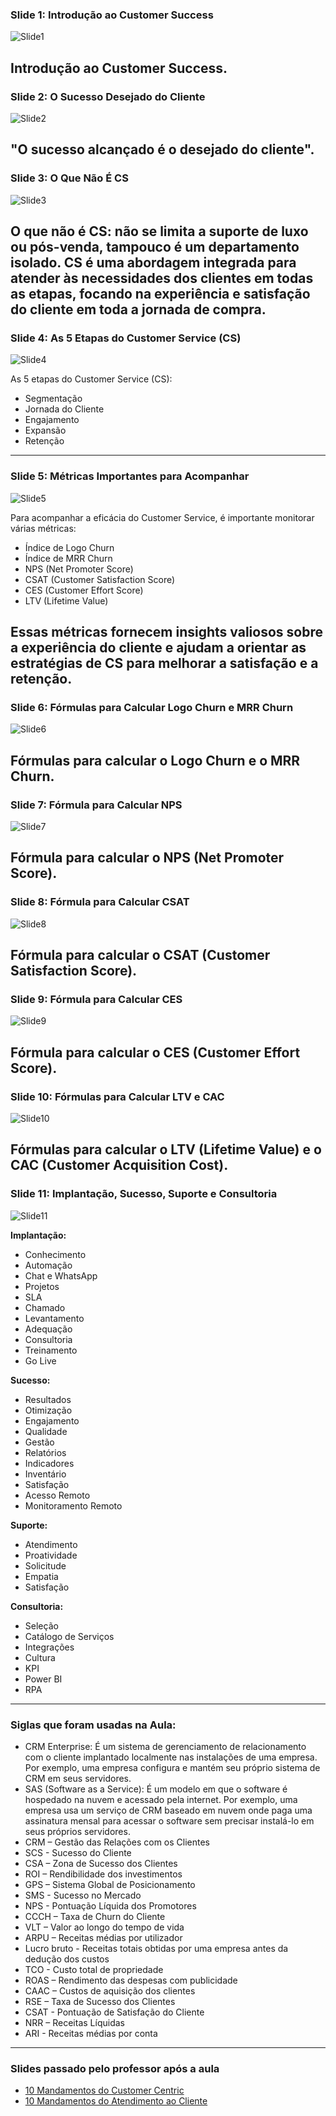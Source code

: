 ### Slide 1: Introdução ao Customer Success
![Slide1](https://github.com/LuanLgn/Aula03/blob/main/Aula%203/Slide%201%20defini%C3%A7%C3%A3o.PNG)

Introdução ao Customer Success.
---
### Slide 2: O Sucesso Desejado do Cliente
![Slide2](https://github.com/LuanLgn/Aula03/blob/main/Aula%203/Slide%202%20clientes.PNG)

"O sucesso alcançado é o desejado do cliente".
---
### Slide 3: O Que Não É CS 
![Slide3](https://github.com/LuanLgn/Aula03/blob/main/Aula%203/Slide%203%20o%20que%20n%C3%A3o%20%C3%A9%20cs.PNG)

O que não é CS: não se limita a suporte de luxo ou pós-venda, tampouco é um departamento isolado. CS é uma abordagem integrada para atender às necessidades dos clientes em todas as etapas, focando na experiência e satisfação do cliente em toda a jornada de compra.
---
### Slide 4: As 5 Etapas do Customer Service (CS)
![Slide4](https://github.com/LuanLgn/Aula03/blob/main/Aula%203/Slide%204%20etapas%20do%20cs.PNG)

As 5 etapas do Customer Service (CS):
- Segmentação
- Jornada do Cliente
- Engajamento
- Expansão
- Retenção
---
### Slide 5: Métricas Importantes para Acompanhar
![Slide5](https://github.com/LuanLgn/Aula03/blob/main/Aula%203/Slide%205%20quais%20m%C3%A9tricas%20acompanhar.PNG)

Para acompanhar a eficácia do Customer Service, é importante monitorar várias métricas:
- Índice de Logo Churn
- Índice de MRR Churn
- NPS (Net Promoter Score)
- CSAT (Customer Satisfaction Score)
- CES (Customer Effort Score)
- LTV (Lifetime Value)

Essas métricas fornecem insights valiosos sobre a experiência do cliente e ajudam a orientar as estratégias de CS para melhorar a satisfação e a retenção.
---
### Slide 6: Fórmulas para Calcular Logo Churn e MRR Churn
![Slide6](https://github.com/LuanLgn/Aula03/blob/main/Aula%203/Slide%206%20como%20calcular.PNG)

Fórmulas para calcular o Logo Churn e o MRR Churn.
---
### Slide 7: Fórmula para Calcular NPS
![Slide7](https://github.com/LuanLgn/Aula03/blob/main/Aula%203/Slide%207%20como%20calcular%20nps.PNG)

Fórmula para calcular o NPS (Net Promoter Score).
---
### Slide 8: Fórmula para Calcular CSAT
![Slide8](https://github.com/LuanLgn/Aula03/blob/main/Aula%203/Slide%208%20CES.PNG)

Fórmula para calcular o CSAT (Customer Satisfaction Score).
---
### Slide 9: Fórmula para Calcular CES
![Slide9](https://github.com/LuanLgn/Aula03/blob/main/Aula%203/Slide%209%20csat.PNG)

Fórmula para calcular o CES (Customer Effort Score).
---
### Slide 10: Fórmulas para Calcular LTV e CAC
![Slide10](https://github.com/LuanLgn/Aula03/blob/main/Aula%203/Slide%2010%20ltv%20cac.PNG)

Fórmulas para calcular o LTV (Lifetime Value) e o CAC (Customer Acquisition Cost).
---
### Slide 11: Implantação, Sucesso, Suporte e Consultoria
![Slide11](https://github.com/LuanLgn/Aula03/blob/main/Aula%203/Slide%2011%20implanta%C3%A7ao%20sucesso%20suporte.PNG)

**Implantação:**
- Conhecimento
- Automação
- Chat e WhatsApp
- Projetos
- SLA
- Chamado
- Levantamento
- Adequação
- Consultoria
- Treinamento
- Go Live

**Sucesso:**
- Resultados
- Otimização
- Engajamento
- Qualidade
- Gestão
- Relatórios
- Indicadores
- Inventário
- Satisfação
- Acesso Remoto
- Monitoramento Remoto

**Suporte:**
- Atendimento
- Proatividade
- Solicitude
- Empatia
- Satisfação

**Consultoria:**
- Seleção
- Catálogo de Serviços
- Integrações
- Cultura
- KPI
- Power BI
- RPA
---
### Siglas que foram usadas na Aula:
- CRM Enterprise: É um sistema de gerenciamento de relacionamento com o cliente implantado localmente nas instalações de uma empresa. Por exemplo, uma empresa configura e mantém seu próprio sistema de CRM em seus servidores.
- SAS (Software as a Service): É um modelo em que o software é hospedado na nuvem e acessado pela internet. Por exemplo, uma empresa usa um serviço de CRM baseado em nuvem onde paga uma assinatura mensal para acessar o software sem precisar instalá-lo em seus próprios servidores.
- CRM – Gestão das Relações com os Clientes
- SCS - Sucesso do Cliente
- CSA – Zona de Sucesso dos Clientes
- ROI – Rendibilidade dos investimentos
- GPS – Sistema Global de Posicionamento
- SMS - Sucesso no Mercado
- NPS - Pontuação Líquida dos Promotores
- CCCH – Taxa de Churn do Cliente
- VLT – Valor ao longo do tempo de vida
- ARPU – Receitas médias por utilizador
- Lucro bruto - Receitas totais obtidas por uma empresa antes da dedução dos custos
- TCO - Custo total de propriedade
- ROAS – Rendimento das despesas com publicidade
- CAAC – Custos de aquisição dos clientes
- RSE – Taxa de Sucesso dos Clientes
- CSAT - Pontuação de Satisfação do Cliente
- NRR – Receitas Líquidas
- ARI - Receitas médias por conta
---
### Slides passado pelo professor após a aula
- [10 Mandamentos do Customer Centric](https://docs.google.com/presentation/d/1bPv1yJd6pZAvuH7fb-4-vfUPl4XQSnWdDmoG8wJhvss/edit?pli=1#slide=id.g1f7fc013b22_0_411)
- [10 Mandamentos do Atendimento ao Cliente](https://docs.google.com/presentation/d/1b5xxJjv5XLPefymZhCCWCLxQci6fCIx_JoQI9BlwPCg/edit#slide=id.g1f7fb0d698e_0_407)
  
